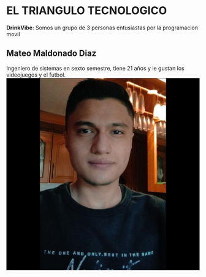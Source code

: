 # EL TRIANGULO TECNOLOGICO

**DrinkVibe**: Somos un grupo de 3 personas entusiastas por la programacion movil

## Mateo Maldonado Diaz
Ingeniero de sistemas en sexto semestre, tiene 21 años y le gustan los videojuegos y el futbol.
![Descripción de la imagen](Fotos/FotoMateo.png)
